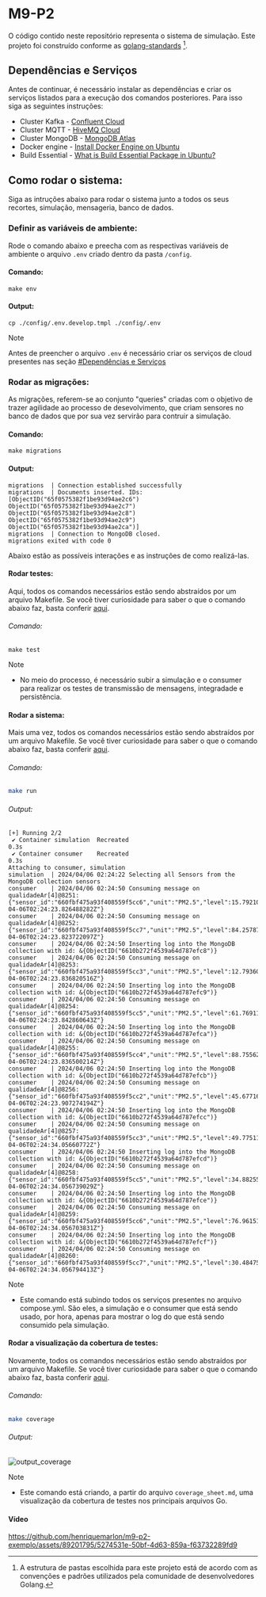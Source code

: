 # M9-P2

O código contido neste repositório representa o sistema de simulação. Este projeto foi construído conforme as [golang-standards](https://github.com/golang-standards/project-layout) [^1].

## Dependências e Serviços

Antes de continuar, é necessário instalar as dependências e criar os serviços listados para a execução dos comandos posteriores. Para isso siga as seguintes instruções:

- Cluster Kafka - [Confluent Cloud](https://docs.confluent.io/cloud/current/clusters/create-cluster.html#create-ak-clusters)
- Cluster MQTT - [HiveMQ Cloud](https://www.hivemq.com/article/step-by-step-guide-using-hivemq-cloud-starter-iot/)
- Cluster MongoDB - [MongoDB Atlas](https://www.mongodb.com/basics/clusters/mongodb-cluster-setup)
- Docker engine - [Install Docker Engine on Ubuntu](https://docs.docker.com/engine/install/ubuntu/)
- Build Essential - [What is Build Essential Package in Ubuntu?](https://itsfoss.com/build-essential-ubuntu/)

## Como rodar o sistema:
Siga as intruções abaixo para rodar o sistema junto a todos os seus recortes, simulação, mensageria, banco de dados.

### Definir as variáveis de ambiente:
Rode o comando abaixo e preecha com as respectivas variáveis de ambiente o arquivo `.env` criado dentro da pasta `/config`.

#### Comando:
```shell
make env
```

#### Output:
```shell
cp ./config/.env.develop.tmpl ./config/.env
```

> [!NOTE]
> Antes de preencher o arquivo `.env` é necessário criar os serviços de cloud presentes nas seção [#Dependências e Serviços]()

### Rodar as migrações:
As migrações, referem-se ao conjunto "queries" criadas com o objetivo de trazer agilidade ao processo de desevolvimento, que criam sensores no banco de dados que por sua vez servirão para contruir a simulação. 

#### Comando:
```shell
make migrations
```

#### Output:
```shell
migrations  | Connection established successfully
migrations  | Documents inserted. IDs: [ObjectID("65f0575382f1be93d94ae2c6") ObjectID("65f0575382f1be93d94ae2c7") ObjectID("65f0575382f1be93d94ae2c8") ObjectID("65f0575382f1be93d94ae2c9") ObjectID("65f0575382f1be93d94ae2ca")]
migrations  | Connection to MongoDB closed.
migrations exited with code 0
```

Abaixo estão as possíveis interações e as instruções de como realizá-las.

#### Rodar testes:

Aqui, todos os comandos necessários estão sendo abstraídos por um arquivo Makefile. Se você tiver curiosidade para saber o que o comando abaixo faz, basta conferir [aqui]().

###### Comando:

```shell
make test
```

> [!NOTE]
> - No meio do processo, é necessário subir a simulação e o consumer para realizar os testes de transmissão de mensagens, integradade e persistência.

#### Rodar a sistema:

Mais uma vez, todos os comandos necessários estão sendo abstraídos por um arquivo Makefile. Se você tiver curiosidade para saber o que o comando abaixo faz, basta conferir [aqui]().

###### Comando:

```bash
make run
```

###### Output:

```shell
[+] Running 2/2
 ✔ Container simulation  Recreated                                                                                     0.3s 
 ✔ Container consumer    Recreated                                                                                     0.3s 
Attaching to consumer, simulation
simulation  | 2024/04/06 02:24:22 Selecting all Sensors from the MongoDB collection sensors
consumer    | 2024/04/06 02:24:50 Consuming message on qualidadeAr[4]@8251: {"sensor_id":"660fbf475a93f408559f5cc6","unit":"PM2.5","level":15.792103948025987,"timestamp":"2024-04-06T02:24:23.826488282Z"}
consumer    | 2024/04/06 02:24:50 Consuming message on qualidadeAr[4]@8252: {"sensor_id":"660fbf475a93f408559f5cc7","unit":"PM2.5","level":84.25787106446776,"timestamp":"2024-04-06T02:24:23.823722097Z"}
consumer    | 2024/04/06 02:24:50 Inserting log into the MongoDB collection with id: &{ObjectID("6610b272f4539a64d787efc8")}
consumer    | 2024/04/06 02:24:50 Consuming message on qualidadeAr[4]@8253: {"sensor_id":"660fbf475a93f408559f5cc3","unit":"PM2.5","level":12.793603198400799,"timestamp":"2024-04-06T02:24:23.836820516Z"}
consumer    | 2024/04/06 02:24:50 Inserting log into the MongoDB collection with id: &{ObjectID("6610b272f4539a64d787efc9")}
consumer    | 2024/04/06 02:24:50 Consuming message on qualidadeAr[4]@8254: {"sensor_id":"660fbf475a93f408559f5cc5","unit":"PM2.5","level":61.76911544227887,"timestamp":"2024-04-06T02:24:23.842860643Z"}
consumer    | 2024/04/06 02:24:50 Inserting log into the MongoDB collection with id: &{ObjectID("6610b272f4539a64d787efca")}
consumer    | 2024/04/06 02:24:50 Consuming message on qualidadeAr[4]@8255: {"sensor_id":"660fbf475a93f408559f5cc4","unit":"PM2.5","level":88.75562218890555,"timestamp":"2024-04-06T02:24:23.836500214Z"}
consumer    | 2024/04/06 02:24:50 Inserting log into the MongoDB collection with id: &{ObjectID("6610b272f4539a64d787efcb")}
consumer    | 2024/04/06 02:24:50 Consuming message on qualidadeAr[4]@8256: {"sensor_id":"660fbf475a93f408559f5cc2","unit":"PM2.5","level":45.67716141929036,"timestamp":"2024-04-06T02:24:23.907274194Z"}
consumer    | 2024/04/06 02:24:50 Inserting log into the MongoDB collection with id: &{ObjectID("6610b272f4539a64d787efcc")}
consumer    | 2024/04/06 02:24:50 Consuming message on qualidadeAr[4]@8257: {"sensor_id":"660fbf475a93f408559f5cc3","unit":"PM2.5","level":49.77511244377811,"timestamp":"2024-04-06T02:24:34.05660772Z"}
consumer    | 2024/04/06 02:24:50 Inserting log into the MongoDB collection with id: &{ObjectID("6610b272f4539a64d787efcd")}
consumer    | 2024/04/06 02:24:50 Consuming message on qualidadeAr[4]@8258: {"sensor_id":"660fbf475a93f408559f5cc5","unit":"PM2.5","level":34.88255872063968,"timestamp":"2024-04-06T02:24:34.056739029Z"}
consumer    | 2024/04/06 02:24:50 Inserting log into the MongoDB collection with id: &{ObjectID("6610b272f4539a64d787efce")}
consumer    | 2024/04/06 02:24:50 Consuming message on qualidadeAr[4]@8259: {"sensor_id":"660fbf475a93f408559f5cc6","unit":"PM2.5","level":76.9615192403798,"timestamp":"2024-04-06T02:24:34.056703831Z"}
consumer    | 2024/04/06 02:24:50 Inserting log into the MongoDB collection with id: &{ObjectID("6610b272f4539a64d787efcf")}
consumer    | 2024/04/06 02:24:50 Consuming message on qualidadeAr[4]@8260: {"sensor_id":"660fbf475a93f408559f5cc7","unit":"PM2.5","level":30.484757621189406,"timestamp":"2024-04-06T02:24:34.056794413Z"} 
```

> [!NOTE]
>  - Este comando está subindo todos os serviços presentes no arquivo compose.yml. São eles, a simulação e o consumer que está sendo usado, por hora, apenas para mostrar o log do que está sendo consumido pela simulação.

#### Rodar a visualização da cobertura de testes:

Novamente, todos os comandos necessários estão sendo abstraídos por um arquivo Makefile. Se você tiver curiosidade para saber o que o comando abaixo faz, basta conferir [aqui]().

###### Comando:

```bash
make coverage 
```

###### Output:
![output_coverage](https://github.com/henriquemarlon/p1-m9/assets/89201795/4128b513-10bd-4200-8e06-285da5701830)

> [!NOTE]
>  - Este comando está criando, a partir do arquivo `coverage_sheet.md`, uma visualização da cobertura de testes nos principais arquivos Go.

#### Vídeo
https://github.com/henriquemarlon/m9-p2-exemplo/assets/89201795/5274531e-50bf-4d63-859a-f63732289fd9



[^1]: A estrutura de pastas escolhida para este projeto está de acordo com as convenções e padrões utilizados pela comunidade de desenvolvedores Golang.
